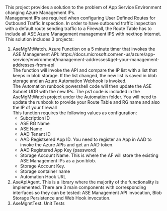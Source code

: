 This project provides a solution to the problem of App Service Environment changing Azure Management IPs.  <br>
Management IPs are required when configuring User Defined Routes for Outbound Traffic Inspection. In order to have outbound traffic inspection with a default route sending traffic to a Firewall, the Route Table has to include all ASE Azure Management management IPS with nexthop Internet.
This solution includes 3 projects:
<ol>
<li> AseMgMtWatch. Azure Function on a 5 minute timer that invokes the ASE Management API: 
https://docs.microsoft.com/en-us/azure/app-service/environment/management-addresses#get-your-management-addresses-from-api<br>
The function will invoke the API and compare the IP list with a list that keeps in blob storage. If the list changed, the new list is saved in blob storage and an Azure Automation Webhook is invoked.  <br>
The Automation runbook powershell code will then update the ASE Subnet UDR with the new IPs.  The ps1 code is included in the AseMgMtWatch project under the Automation folder. You will need to update the runbook to provide your Route Table and RG name and also the IP of your firewall<br>
This function requires the following values as configuration:
<ul>
<li>Subcription ID
<li>ASE RG Name
<li>ASE Name
<li>AAD Tenant ID
<li>AAD Registsered App ID.  You need to register an App in AAD to invoke the Azure APIs and get an AAD token.
<li>AAD Registered App Key (password)
<li>Storage Account Name.  This is where the AF will store the existing ASE Management IPs as a json blob.
<li>Storage Account Key.
<li>Storage container name
<li>Automation Hook URL
</ul>
<li>AseApiAgent. This is a library where the majority of the functionality is implemented. There are 3 main components with corresponding interfaces so they can be tested: ASE Management API invocation, Blob Storage Persistence and Web Hook invocation.
<li>AseMgmtTest. Unit Tests
</ul>
